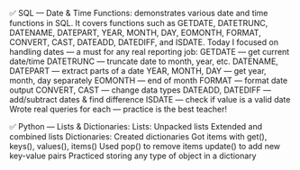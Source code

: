 ✅ SQL — Date & Time Functions:
demonstrates various date and time functions in SQL.
   It covers functions such as GETDATE, DATETRUNC, DATENAME, DATEPART,
   YEAR, MONTH, DAY, EOMONTH, FORMAT, CONVERT, CAST, DATEADD, DATEDIFF,
   and ISDATE.
Today I focused on handling dates — a must for any real reporting job:
GETDATE — get current date/time
DATETRUNC — truncate date to month, year, etc.
DATENAME, DATEPART — extract parts of a date
YEAR, MONTH, DAY — get year, month, day separately
EOMONTH — end of month
FORMAT — format date output
CONVERT, CAST — change data types
DATEADD, DATEDIFF — add/subtract dates & find difference
ISDATE — check if value is a valid date
Wrote real queries for each — practice is the best teacher!


✅ Python — Lists & Dictionaries:
Lists:
Unpacked lists
Extended and combined lists
Dictionaries:
Created dictionaries
Got items with get(), keys(), values(), items()
Used pop() to remove items
update() to add new key-value pairs
Practiced storing any type of object in a dictionary
